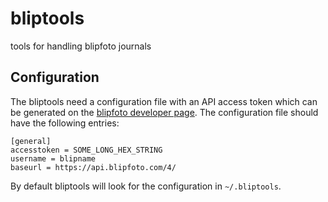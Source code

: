 # bliptools
tools for handling blipfoto journals

## Configuration
The bliptools need a configuration file with an API access token which can be generated on the [blipfoto developer page](https://www.blipfoto.com/developer/apps). The configuration file should have the following entries:

```
[general]
accesstoken = SOME_LONG_HEX_STRING
username = blipname
baseurl = https://api.blipfoto.com/4/
```

By default bliptools will look for the configuration in `~/.bliptools`.
